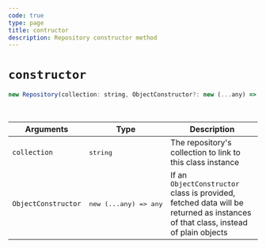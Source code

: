 ```yaml
---
code: true
type: page
title: contructor
description: Repository constructor method
---
```


# `constructor`

```js
new Repository(collection: string, ObjectConstructor?: new (...any) => any): Repository;
```

<br/>

| Arguments           | Type              | Description                                                                                                                     |
| ------------------- | ----------------- | ------------------------------------------------------------------------------------------------------------------------------- |
| `collection`        | <pre>string</pre> | The repository's collection to link to this class instance                                                                      |
| `ObjectConstructor` | <pre>new (...any) =&gt; any</pre> | If an `ObjectConstructor` class is provided, fetched data will be returned as instances of that class, instead of plain objects |
